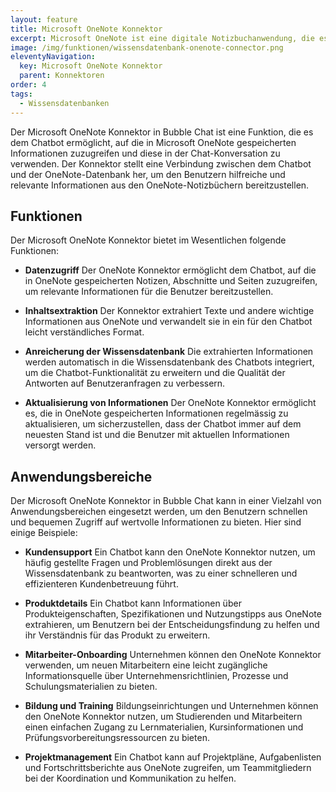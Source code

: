 ```yaml
---
layout: feature
title: Microsoft OneNote Konnektor
excerpt: Microsoft OneNote ist eine digitale Notizbuchanwendung, die es Benutzern und Teams ermöglicht, Notizen in einer gut organisierten Form zu erstellen. Der Microsoft OneNote Konnektor erlaubt die Nutzung dieser Notizen zum Beantworten von Chat-Anfragen.
image: /img/funktionen/wissensdatenbank-onenote-connector.png
eleventyNavigation:
  key: Microsoft OneNote Konnektor
  parent: Konnektoren
order: 4
tags:
  - Wissensdatenbanken
---
```


Der Microsoft OneNote Konnektor in Bubble Chat ist eine Funktion, die es dem Chatbot ermöglicht, auf die in Microsoft OneNote gespeicherten Informationen zuzugreifen und diese in der Chat-Konversation zu verwenden. Der Konnektor stellt eine Verbindung zwischen dem Chatbot und der OneNote-Datenbank her, um den Benutzern hilfreiche und relevante Informationen aus den OneNote-Notizbüchern bereitzustellen.

## Funktionen

Der Microsoft OneNote Konnektor bietet im Wesentlichen folgende Funktionen:

- **Datenzugriff**
  Der OneNote Konnektor ermöglicht dem Chatbot, auf die in OneNote gespeicherten Notizen, Abschnitte und Seiten zuzugreifen, um relevante Informationen für die Benutzer bereitzustellen.

- **Inhaltsextraktion**
  Der Konnektor extrahiert Texte und andere wichtige Informationen aus OneNote und verwandelt sie in ein für den Chatbot leicht verständliches Format.

- **Anreicherung der Wissensdatenbank**
  Die extrahierten Informationen werden automatisch in die Wissensdatenbank des Chatbots integriert, um die Chatbot-Funktionalität zu erweitern und die Qualität der Antworten auf Benutzeranfragen zu verbessern.

- **Aktualisierung von Informationen**
  Der OneNote Konnektor ermöglicht es, die in OneNote gespeicherten Informationen regelmässig zu aktualisieren, um sicherzustellen, dass der Chatbot immer auf dem neuesten Stand ist und die Benutzer mit aktuellen Informationen versorgt werden.

## Anwendungsbereiche

Der Microsoft OneNote Konnektor in Bubble Chat kann in einer Vielzahl von Anwendungsbereichen eingesetzt werden, um den Benutzern schnellen und bequemen Zugriff auf wertvolle Informationen zu bieten. Hier sind einige Beispiele:

- **Kundensupport**
  Ein Chatbot kann den OneNote Konnektor nutzen, um häufig gestellte Fragen und Problemlösungen direkt aus der Wissensdatenbank zu beantworten, was zu einer schnelleren und effizienteren Kundenbetreuung führt.

- **Produktdetails**
  Ein Chatbot kann Informationen über Produkteigenschaften, Spezifikationen und Nutzungstipps aus OneNote extrahieren, um Benutzern bei der Entscheidungsfindung zu helfen und ihr Verständnis für das Produkt zu erweitern.

- **Mitarbeiter-Onboarding**
  Unternehmen können den OneNote Konnektor verwenden, um neuen Mitarbeitern eine leicht zugängliche Informationsquelle über Unternehmensrichtlinien, Prozesse und Schulungsmaterialien zu bieten.

- **Bildung und Training**
  Bildungseinrichtungen und Unternehmen können den OneNote Konnektor nutzen, um Studierenden und Mitarbeitern einen einfachen Zugang zu Lernmaterialien, Kursinformationen und Prüfungsvorbereitungsressourcen zu bieten.

- **Projektmanagement**
  Ein Chatbot kann auf Projektpläne, Aufgabenlisten und Fortschrittsberichte aus OneNote zugreifen, um Teammitgliedern bei der Koordination und Kommunikation zu helfen.
